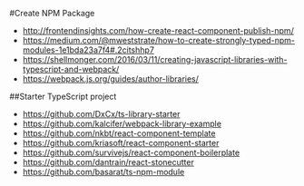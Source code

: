 #Create NPM Package
- http://frontendinsights.com/how-create-react-component-publish-npm/
- https://medium.com/@mweststrate/how-to-create-strongly-typed-npm-modules-1e1bda23a7f4#.2citshhp7
- https://shellmonger.com/2016/03/11/creating-javascript-libraries-with-typescript-and-webpack/
- https://webpack.js.org/guides/author-libraries/

##Starter TypeScript project
- https://github.com/DxCx/ts-library-starter
- https://github.com/kalcifer/webpack-library-example
- https://github.com/nkbt/react-component-template
- https://github.com/kriasoft/react-component-starter
- https://github.com/survivejs/react-component-boilerplate
- https://github.com/dantrain/react-stonecutter
- https://github.com/basarat/ts-npm-module
